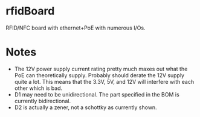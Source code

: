 rfidBoard
=========

RFID/NFC board with ethernet+PoE with numerous I/Os.

Notes
=========
* The 12V power supply current rating pretty much maxes out what the PoE can theoretically supply. Probably should derate the 12V supply quite a lot. This means that the 3.3V, 5V, and 12V will interfere with each other which is bad.
* D1 may need to be unidirectional. The part specified in the BOM is currently bidirectional.
* D2 is actually a zener, not a schottky as currently shown.

